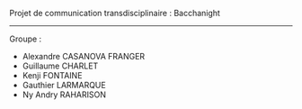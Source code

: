 Projet de communication transdisciplinaire : Bacchanight

-----

Groupe :
- Alexandre CASANOVA FRANGER
- Guillaume CHARLET
- Kenji FONTAINE
- Gauthier LARMARQUE
- Ny Andry RAHARISON
